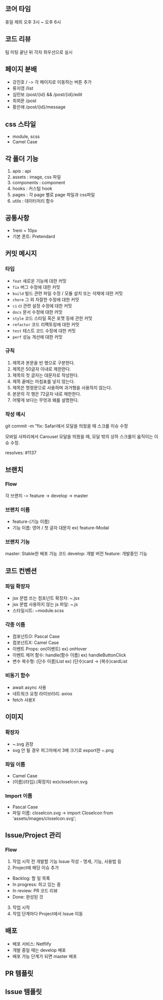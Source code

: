 ## 코어 타임

휴일 제외 오후 3시 ~ 오후 6시

## 코드 리뷰

팀 미팅 끝난 뒤 각자 최우선으로 실시

## 페이지 분배

- 강진호 / -> 각 페이지로 이동하는 버튼 추가
- 류지영 /list
- 심민보 /post/{id} && /post/{id}/edit
- 최희문 /post
- 황은애 /post/{id}/message

## css 스타일

- module, scss
- Camel Case

## 각 폴더 기능

1. apis : api
2. assets : image, css 파일
3. components : component
4. hooks : 커스텀 hook
5. pages : 각 page 별로 page 파일과 css파일
6. utils : 데이터처리 함수

## 공통사항

- 1rem = 10px
- 기본 폰트: Pretendard

## 커밋 메시지

### 타입

- `feat` 새로운 기능에 대한 커밋
- `fix` 버그 수정에 대한 커밋
- `build` 빌드 관련 파일 수정 / 모듈 설치 또는 삭제에 대한 커밋
- `chore` 그 외 자잘한 수정에 대한 커밋
- `ci` ci 관련 설정 수정에 대한 커밋
- `docs` 문서 수정에 대한 커밋
- `style` 코드 스타일 혹은 포맷 등에 관한 커밋
- `refactor` 코드 리팩토링에 대한 커밋
- `test` 테스트 코드 수정에 대한 커밋
- `perf` 성능 개선에 대한 커밋

### 규칙

1. 제목과 본문을 빈 행으로 구분한다.
2. 제목은 50글자 이내로 제한한다.
3. 제목의 첫 글자는 대문자로 작성한다.
4. 제목 끝에는 마침표를 넣지 않는다.
5. 제목은 명령문으로 사용하며 과거형을 사용하지 않는다.
6. 본문의 각 행은 72글자 내로 제한한다.
7. 어떻게 보다는 무엇과 왜를 설명한다.

### 작성 예시

git commit -m "fix: Safari에서 모달을 띄웠을 때 스크롤 이슈 수정

모바일 사파리에서 Carousel 모달을 띄웠을 때,
모달 밖의 상하 스크롤이 움직이는 이슈 수정.

resolves: #1137

## 브랜치

### Flow

각 브랜치 -> feature -> develop -> master

### 브랜치 이름

- feature-(기능 이름)
- 기능 이름: 영어 / 첫 글자 대문자 ex) feature-Modal

### 브랜치 기능

master: Stable한 배포 가능 코드
develop: 개발 버전
feature: 개발중인 기능

## 코드 컨벤션

### 파일 확장자

- jsx 문법 쓰는 컴포넌트 확장자: ~.jsx
- jsx 문법 사용하지 않는 js 파일: ~.js
- 스타일시트: ~module.scss

### 각종 이름

- 컴포넌트O: Pascal Case
- 컴포넌트X: Camel Case
- 이벤트 Props: on(이벤트) ex) onHover
- 이벤트 제어 함수: handle(함수 이름) ex) handleButtonClick
- 변수 복수형: (단수 이름)List ex) (단수)card -> (복수)cardList

### 비동기 함수

- await async 사용
- 네트워크 요청 라이브러리: axios
- fetch 사용X

## 이미지

### 확장자

- ~.svg 권장
- svg 안 될 경우 피그마에서 3배 크기로 export한 ~.png

### 파일 이름

- Camel Case
- (이름)(타입).(확장자) ex)closeIcon.svg

### Import 이름

- Pascal Case
- 파일 이름: closeIcon.svg -> import CloseIcon from 'assets/images/closeIcon.svg';

## Issue/Project 관리

### Flow

1. 작업 시작 전 개발할 기능 Issue 작성 - 명세, 기능, 사용법 등
2. Project에 해당 이슈 추가

- Backlog: 할 일 목록
- In progress: 하고 있는 중
- In review: PR 코드 리뷰
- Done: 완성된 것

3. 작업 시작
4. 작업 단계마다 Project에서 Issue 이동

## 배포

- 배포 서비스: Netflify
- 개발 중일 때는 develop 배포
- 배포 가능 단계가 되면 master 배포

## PR 템플릿

## Issue 템플릿
